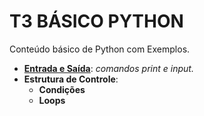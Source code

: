 # T3 BÁSICO PYTHON

Conteúdo básico de Python com Exemplos.

* [**Entrada e Saída**](https://github.com/nomadesdocodigo/t3_basico_python/tree/main/entrada_e_saida): _comandos print e input._
* **Estrutura de Controle**:
    - **Condições**
    - **Loops**